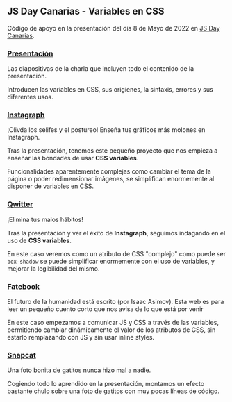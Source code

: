 ## JS Day Canarias - Variables en CSS

Código de apoyo en la presentación del día 8 de Mayo de 2022 en [JS Day Canarias](https://jsdaycanarias.com/).

### [Presentación](/presentacion.pdf)

Las diapositivas de la charla que incluyen todo el contenido de la presentación.

Introducen las variables en CSS, sus origienes, la sintaxis, errores y sus diferentes usos.

### [Instagraph](/instagraph)

¡Olivda los selifes y el postureo! Enseña tus gráficos más molones en Instagraph.

Tras la presentación, tenemos este pequeño proyecto que nos empieza a enseñar las bondades 
de usar **CSS variables**. 

Funcionalidades aparentemente complejas como cambiar el tema de la página o poder redimensionar 
imágenes, se simplifican enormemente al disponer de variables en CSS.

### [Qwitter](/qwitter)

¡Elimina tus malos hábitos!

Tras la presentación y ver el éxito de **Instagraph**, seguimos indagando en el uso de **CSS variables**.

En este caso veremos como un atributo de CSS "complejo" como puede ser `box-shadow` se puede simplificar enormemente
con el uso de variables, y mejorar la legibilidad del mismo.

### [Fatebook](/fatebook)

El futuro de la humanidad está escrito (por Isaac Asimov). Esta web es para leer un pequeño cuento corto que nos avisa
de lo que está por venir

En este caso empezamos a comunicar JS y CSS a través de las variables, permitiendo cambiar dinámicamente el valor de los atributos de CSS, sin estarlo remplazando con JS y sin usar inline styles. 

### [Snapcat](/snapcat)

Una foto bonita de gatitos nunca hizo mal a nadie.

Cogiendo todo lo aprendido en la presentación, montamos un efecto bastante chulo sobre una foto de gatitos con muy pocas líneas de código.





